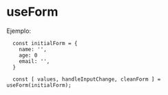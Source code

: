 # useForm

Ejemplo:
```
  const initialForm = {
    name: '',
    age: 0
    email: '',
  }

  const [ values, handleInputChange, cleanForm ] = useForm(initialForm);
```
